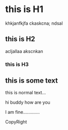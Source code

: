 # this is H1

khkjanfkjfa
ckaskcna;
ndsal

## this is H2
acljallaa akscnkan
### this is H3


## this is some text

this is normal text...


hi buddy how are you


I am fine.............



CopyRight